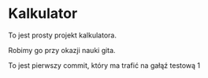 # Kalkulator

To jest prosty projekt kalkulatora.

Robimy go przy okazji nauki gita.

To jest pierwszy commit, który ma trafić na gałąź testową 1